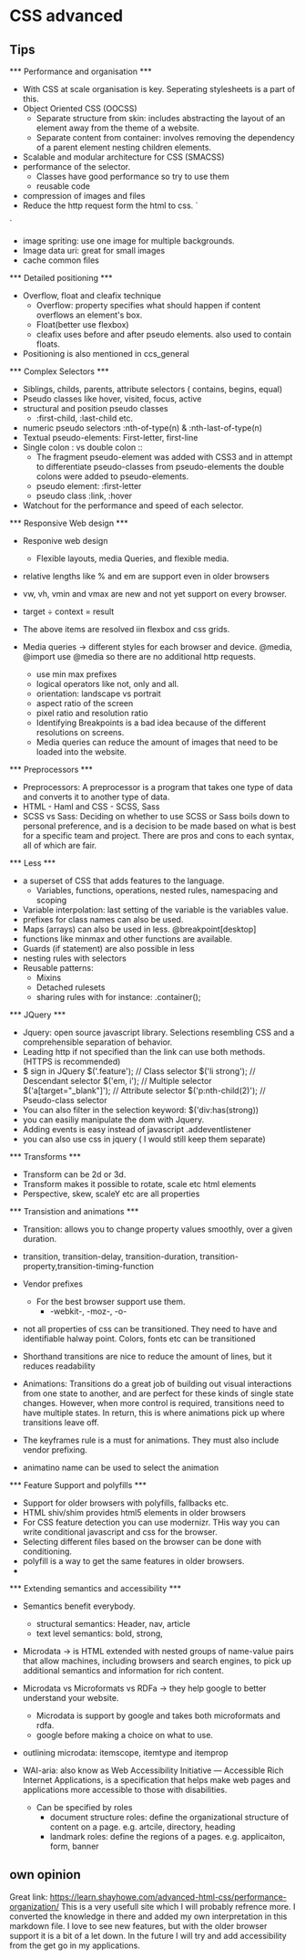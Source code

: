 # CSS advanced

## Tips 
*** Performance and organisation ***
- With CSS at scale organisation is key. Seperating stylesheets is a part of this.
- Object Oriented CSS (OOCSS)
    - Separate structure from skin: includes abstracting the layout of an element away from the theme of a website. 
    - Separate content from container: involves removing the dependency of a parent element nesting children elements. 
- Scalable and modular architecture for CSS (SMACSS)
- performance of the selector. 
    - Classes have good performance so try to use them
    - reusable code
- compression of images and files
- Reduce the http request form the html to css.
`<!-- Bad -->
<link href="css/reset.css" rel="stylesheet">
<link href="css/base.css" rel="stylesheet">
<link href="css/site.css" rel="stylesheet">

<!-- Good -->
<link href="css/styles.css" rel="stylesheet">
`

- image spriting: use one image for multiple backgrounds.
- Image data uri: great for small images
- cache common files

*** Detailed positioning ***
- Overflow, float and cleafix technique
    - Overflow: property specifies what should happen if content overflows an element's box.
    - Float(better use flexbox)
    - cleafix uses before and after pseudo elements.  also used to contain floats.
- Positioning is also mentioned in ccs_general

*** Complex Selectors ***
- Siblings, childs, parents, attribute selectors ( contains, begins, equal)
- Pseudo classes like hover, visited, focus, active
- structural and position pseudo classes
    - :first-child, :last-child etc.
- numeric pseudo selectors :nth-of-type(n) & :nth-last-of-type(n)
- Textual pseudo-elements: First-letter, first-line
- Single colon : vs double colon ::
    - The fragment pseudo-element was added with CSS3 and in attempt to differentiate pseudo-classes from pseudo-elements the double colons were added to pseudo-elements. 
    - pseudo element:  :first-letter
    - pseudo class :link, :hover
- Watchout for the performance and speed of each selector. 

*** Responsive Web design ***
- Responive web design
    - Flexible layouts, media Queries, and flexible media.
- relative lengths like % and em are support even in older browsers
- vw, vh, vmin and vmax are new and not yet support on every browser.
- target ÷ context = result
- The above items are resolved iin flexbox and css grids.

- Media queries -> different styles for each browser and device. @media, @import use @media so there are no additional http requests.
    - use min max prefixes
    - logical operators like not, only and all.
    - orientation: landscape vs portrait
    - aspect ratio of the screen
    - pixel ratio and resolution ratio
    - Identifying Breakpoints  is a bad idea because of the different resolutions on screens.
    - Media queries can reduce the amount of images that need to be loaded into the website.

*** Preprocessors ***
- Preprocessors: A preprocessor is a program that takes one type of data and converts it to another type of data.
- HTML - Haml and CSS - SCSS, Sass
- SCSS vs Sass: Deciding on whether to use SCSS or Sass boils down to personal preference, and is a decision to be made based on what is best for a specific team and project. There are pros and cons to each syntax, all of which are fair.

*** Less ***
- a superset of CSS that adds features to the language. 
    - Variables, functions, operations, nested rules, namespacing and scoping
- Variable interpolation: last setting of the variable is the variables value. 
- prefixes for class names can also be used. 
- Maps (arrays) can also be used in less. @breakpoint[desktop]
- functions like minmax and other functions are available.
- Guards (if statement) are also possible in less
- nesting rules with selectors
- Reusable patterns:
    - Mixins
    - Detached rulesets
    - sharing rules with for instance: .container();

*** JQuery ***
- Jquery: open source javascript library.  Selections resembling CSS and a comprehensible separation of behavior.
- Leading http if not specified than the link can use both methods. (HTTPS is recommended)
- $ sign in JQuery
    $('.feature');           // Class selector
    $('li strong');          // Descendant selector
    $('em, i');              // Multiple selector
    $('a[target="_blank"]'); // Attribute selector
    $('p:nth-child(2)');     // Pseudo-class selector
- You can also filter in the selection keyword: $('div:has(strong))
- you can easiliy manipulate the dom with Jquery. 
- Adding events is easy instead of javascript .addeventlistener
- you can also use css in jquery ( I would still keep them separate)


*** Transforms ***
- Transform can be 2d or 3d. 
- Transform makes it possible to rotate, scale etc html elements
- Perspective, skew, scaleY etc are all properties

*** Transistion and animations ***
- Transition:  allows you to change property values smoothly, over a given duration.
- transition, transition-delay, transition-duration, transition-property,transition-timing-function
- Vendor prefixes
    - For the best browser support use them. 
        - -webkit-, -moz-, -o-
- not all properties of css can be transitioned. They need to have and identifiable halway point. Colors, fonts etc can be transitioned
- Shorthand transitions are nice to reduce the amount of lines, but it reduces readability

- Animations: Transitions do a great job of building out visual interactions from one state to another, and are perfect for these kinds of single state changes. However, when more control is required, transitions need to have multiple states. In return, this is where animations pick up where transitions leave off.
- The keyframes rule is a must for animations. They must also include vendor prefixing.
- animatino name can be used to select the animation


*** Feature Support and polyfills ***
- Support for older browsers with polyfills, fallbacks etc.
- HTML shiv/shim provides html5 elements in older browsers
- For CSS feature detection you can use modernizr. THis way you can write conditional javascript and css for the browser.
- Selecting different files based on the browser can be done with conditioning. 
- polyfill is a way to get the same features in older browsers.
- 

*** Extending semantics and accessibility ***
- Semantics benefit everybody. 
    - structural semantics: Header, nav, article
    - text level semantics: bold, strong, 
- Microdata -> is HTML extended with nested groups of name-value pairs that allow machines, including browsers and search engines, to pick up additional semantics and information for rich content.
- Microdata vs Microformats vs RDFa -> they help google to better understand your website.
    - Microdata is support by google and takes both microformats and rdfa. 
    - google before making a choice on what to use.
- outlining microdata: itemscope, itemtype and itemprop

- WAI-aria: also know as Web Accessibility Initiative — Accessible Rich Internet Applications, is a specification that helps make web pages and applications more accessible to those with disabilities. 
    - Can be specified by roles 
        - document structure roles: define the organizational structure of content on a page. e.g. artcile, directory, heading
        - landmark roles: define the regions of a pages. e.g. applicaiton, form, banner
    

## own opinion
Great link: https://learn.shayhowe.com/advanced-html-css/performance-organization/ 
This is a very usefull site which I will probably refrence more. I converted the knowledge in there and added my own interpretation in this markdown file.
I love to see new features, but with the older browser support it is a bit of a let down. In the future I will try and add accessibility from the get go in my applications. 

